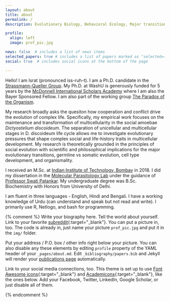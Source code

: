 ```yaml
---
layout: about
title: about
permalink: /
description: Evolutionary Biology, Behavioral Ecology, Major transitions in Evolution, and Organismality. 

profile:
  align: left
  image: prof_pic.jpg

news: false  # includes a list of news items
selected_papers: true # includes a list of papers marked as "selected={true}"
social: true  # includes social icons at the bottom of the page

---
```


Hello! I am Israt (pronounced iss-ruh-t). I am a Ph.D. candidate in the <a href="https://strassmannandquellerlab.wordpress.com/">Strassmann-Queller Group</a>. My Ph.D. at WashU is generously funded for 5 years by the <a href="https://global.wustl.edu/mcdonnell-academy/">McDonnell International Scholars Academy</a> where I am also the Bayer Sponsored Fellow. I am also part of the working group <a href="http://www.paradoxoftheorganism.com/speakers.html/">The Paradox of the Organism</a>.

My research broadly asks the quesiton how cooperation and conflict drive the evolution of complex life. Specifically, my empirical work focuses on the maintenance and transformation of multicellularity in the social amoebae *Dictyostelium discoideum*. The separation of unicellular and multicellular stages in D. discoideum life cycle allows me to investigate evolutionary pressures that shape complex social and life-history traits in multicellular development. My research is theoretically grounded in the principles of social evolution with scientific and philosophical implications for the major evolutionary transitions, germline vs somatic evolution, cell type development, and organismality.

I received an M.Sc. at <a href="http://www.iitb.ac.in/">Indian Institute of Technology, Bombay</a> in 2018. I did my dissertation in the <a href="http://www.bio.iitb.ac.in/~patankar/">Molecular Parasitology Lab</a> under the guidance of <a href="http://www.bio.iitb.ac.in/people/faculty/patankar-s">Professor Swati Patankar</a>. My undergraduate degree was B.Sc. Biochemistry with Honors from University of Delhi.

I am fluent in three languages - English, Hindi and Bengali. I have a working knowledge of Urdu (can understand and speak but not read and write). I primarily use R, Netlogo, and bash for programming.

{% comment %} 
Write your biography here. Tell the world about yourself. Link to your favorite [subreddit](http://reddit.com){:target="\_blank"}. You can put a picture in, too. The code is already in, just name your picture `prof_pic.jpg` and put it in the `img/` folder.

Put your address / P.O. box / other info right below your picture. You can also disable any these elements by editing `profile` property of the YAML header of your `_pages/about.md`. Edit `_bibliography/papers.bib` and Jekyll will render your [publications page](/al-folio/publications/) automatically.

Link to your social media connections, too. This theme is set up to use [Font Awesome icons](http://fortawesome.github.io/Font-Awesome/){:target="\_blank"} and [Academicons](https://jpswalsh.github.io/academicons/){:target="\_blank"}, like the ones below. Add your Facebook, Twitter, LinkedIn, Google Scholar, or just disable all of them.

{% endcomment %}
